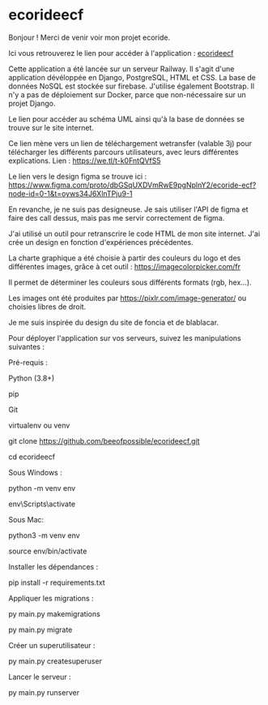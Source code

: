 ﻿# ecorideecf

Bonjour ! 
Merci de venir voir mon projet ecoride. 
 
Ici vous retrouverez le lien pour accéder à l'application : [ecorideecf](https://ecorideecf-production.up.railway.app/)

Cette application a été lancée sur un serveur Railway. 
Il s'agit d'une application dévéloppée en Django, PostgreSQL, HTML et CSS. La base de données NoSQL est stockée sur firebase. J'utilise également Bootstrap. 
Il n'y a pas de déploiement sur Docker, parce que non-nécessaire sur un projet Django. 

Le lien pour accéder au schéma UML ainsi qu'à la base de données se trouve sur le site internet. 

Ce lien mène vers un lien de téléchargement wetransfer (valable 3j) pour télécharger les différents parcours utilisateurs, avec leurs différentes explications. 
Lien : https://we.tl/t-k0FntQVfS5

Le lien vers le design figma se trouve ici : 
https://www.figma.com/proto/dbGSqUXDVmRwE9pgNplnY2/ecoride-ecf?node-id=0-1&t=oyws34J6XlnTPju9-1

En revanche, je ne suis pas designeuse. Je sais utiliser l'API de figma et faire des call dessus, mais pas me servir correctement de figma.

J'ai utilisé un outil pour retranscrire le code HTML de mon site internet. J'ai crée un design en fonction d'expériences précédentes. 

La charte graphique a été choisie à partir des couleurs du logo et des différentes images, grâce à cet outil : https://imagecolorpicker.com/fr

Il permet de déterminer les couleurs sous différents formats (rgb, hex...).

Les images ont été produites par https://pixlr.com/image-generator/ ou choisies libres de droit. 

Je me suis inspirée du design du site de foncia et de blablacar. 


Pour déployer l'application sur vos serveurs, suivez les manipulations suivantes : 

Pré-requis : 

Python (3.8+)

pip 

Git

virtualenv ou venv

git clone https://github.com/beeofpossible/ecorideecf.git

cd ecorideecf

Sous Windows : 

python -m venv env

env\Scripts\activate


Sous Mac: 

python3 -m venv env

source env/bin/activate 

Installer les dépendances : 

pip install -r requirements.txt

Appliquer les migrations : 

py main.py makemigrations 

py main.py migrate 

Créer un superutilisateur :

py main.py createsuperuser

Lancer le serveur :

py main.py runserver


